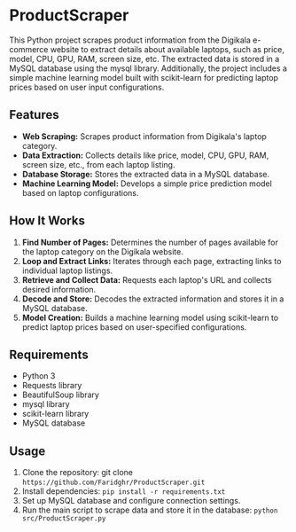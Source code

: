 # ProductScraper
This Python project scrapes product information from the Digikala e-commerce website to extract details about available laptops, such as price, model, CPU, GPU, RAM, screen size, etc. The extracted data is stored in a MySQL database using the mysql library. Additionally, the project includes a simple machine learning model built with scikit-learn for predicting laptop prices based on user input configurations.

## Features
- **Web Scraping:** Scrapes product information from Digikala's laptop category.
- **Data Extraction:** Collects details like price, model, CPU, GPU, RAM, screen size, etc., from each laptop listing.
- **Database Storage:** Stores the extracted data in a MySQL database.
- **Machine Learning Model:** Develops a simple price prediction model based on laptop configurations.

## How It Works
1. **Find Number of Pages:** Determines the number of pages available for the laptop category on the Digikala website.
2. **Loop and Extract Links:** Iterates through each page, extracting links to individual laptop listings.
3. **Retrieve and Collect Data:** Requests each laptop's URL and collects desired information.
4. **Decode and Store:** Decodes the extracted information and stores it in a MySQL database.
5. **Model Creation:** Builds a machine learning model using scikit-learn to predict laptop prices based on user-specified configurations.

## Requirements
- Python 3
- Requests library
- BeautifulSoup library
- mysql library
- scikit-learn library
- MySQL database

## Usage
1. Clone the repository: git clone `https://github.com/Faridghr/ProductScraper.git`
2. Install dependencies: `pip install -r requirements.txt`
3. Set up MySQL database and configure connection settings.
4. Run the main script to scrape data and store it in the database: `python src/ProductScraper.py`